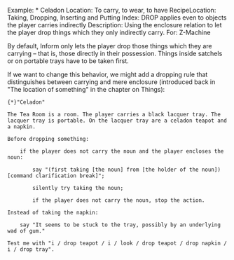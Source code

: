 Example: * Celadon
Location: To carry, to wear, to have
RecipeLocation: Taking, Dropping, Inserting and Putting
Index: DROP applies even to objects the player carries indirectly
Description: Using the enclosure relation to let the player drop things which they only indirectly carry.
For: Z-Machine

  
By default, Inform only lets the player drop those things which they are carrying – that is, those directly in their possession. Things inside satchels or on portable trays have to be taken first.

  
If we want to change this behavior, we might add a dropping rule that distinguishes between carrying and mere enclosure (introduced back in "The location of something" in the chapter on Things):

  

``` inform7
{*}"Celadon"

The Tea Room is a room. The player carries a black lacquer tray. The lacquer tray is portable. On the lacquer tray are a celadon teapot and a napkin.

Before dropping something:

	if the player does not carry the noun and the player encloses the noun:

		say "(first taking [the noun] from [the holder of the noun])[command clarification break]";

		silently try taking the noun;

		if the player does not carry the noun, stop the action.

Instead of taking the napkin:

	say "It seems to be stuck to the tray, possibly by an underlying wad of gum."

Test me with "i / drop teapot / i / look / drop teapot / drop napkin / i / drop tray".
```

